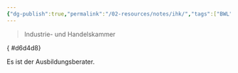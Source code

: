 ```yaml
---
{"dg-publish":true,"permalink":"/02-resources/notes/ihk/","tags":["BWL"],"noteIcon":"","updated":"2025-09-05T10:12:28.000+02:00"}
---
```


> Industrie- und Handelskammer
{ #d6d4d8}



Es ist der Ausbildungsberater.